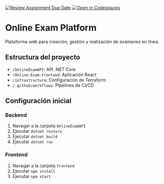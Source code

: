 [![Review Assignment Due Date](https://classroom.github.com/assets/deadline-readme-button-22041afd0340ce965d47ae6ef1cefeee28c7c493a6346c4f15d667ab976d596c.svg)](https://classroom.github.com/a/JdReedF3)
[![Open in Codespaces](https://classroom.github.com/assets/launch-codespace-2972f46106e565e64193e422d61a12cf1da4916b45550586e14ef0a7c637dd04.svg)](https://classroom.github.com/open-in-codespaces?assignment_repo_id=20613302)

# Online Exam Platform

Plataforma web para creación, gestión y realización de exámenes en línea.

## Estructura del proyecto

- `/OnlineExamAPI`: API .NET Core
- `/Online-Exam-Frontend`: Aplicación React
- `/infrastructure`: Configuración de Terraform
- `/.github/workflows`: Pipelines de CI/CD

## Configuración inicial

### Backend
1. Navegar a la carpeta `OnlineExamAPI`
2. Ejecutar `dotnet restore`
3. Ejecutar `dotnet build`
4. Ejecutar `dotnet run`

### Frontend
1. Navegar a la carpeta `frontend`
2. Ejecutar `npm install`
3. Ejecutar `npm start`